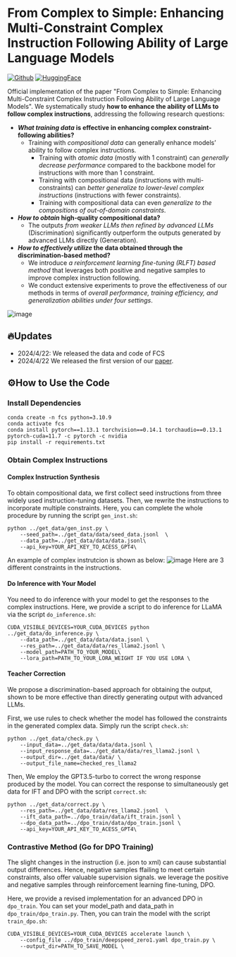 # From Complex to Simple: Enhancing Multi-Constraint Complex Instruction Following Ability of Large Language Models
[![Github](https://img.shields.io/static/v1?logo=github&style=flat&color=pink&label=github&message=meowpass/FollowComplexInstruction)]([https://github.com/YJiangcm/FollowBench](https://github.com/meowpass/FollowComplexInstruction))
[![HuggingFace](https://img.shields.io/badge/%F0%9F%A4%97-huggingface-yellow)](https://huggingface.co/datasets/Abbey4799/Complex-Instructions-DPO)

Official implementation of the paper "From Complex to Simple: Enhancing Multi-Constraint Complex Instruction Following Ability of Large Language Models". 
We systematically study **how to enhance the ability of LLMs to follow complex instructions**, addressing the following research questions:
- ***What training data* is effective in enhancing complex constraint-following abilities?**
  - Training with *compositional data* can generally enhance models’ ability to follow complex instructions.
    - Training with *atomic data* (mostly with 1 constraint) can *generally decrease performance* compared to the backbone model for instructions with more than 1 constraint.
    - Training with compositional data (instructions with multi-constraints) can *better generalize to lower-level complex instructions* (instructions with fewer constraints).
    - Training with compositional data can even *generalize to the compositions of out-of-domain constraints*.
- ***How to obtain* high-quality compositional data?**
  - The outputs *from weaker LLMs then refined by advanced LLMs* (Discrimination) significantly outperform the outputs generated by advanced LLMs directly (Generation).
- ***How to effectively utilize* the data obtained through the discrimination-based method?**
  - We introduce *a reinforcement learning fine-tuning (RLFT) based method* that leverages both positive and negative samples to improve complex instruction following.
  - We conduct extensive experiments to prove the effectiveness of our methods in terms of *overall performance, training efficiency, and generalization abilities under four settings*.



![image](https://github.com/meowpass/FCS/assets/56729976/debacf40-1858-402b-b94a-700e7b7ad20b)

## 🔥Updates
* 2024/4/22: We released the data and code of FCS
* 2024/4/22 We released the first version of our [paper](https://arxiv.org/xxxxxxx).

## ⚙️How to Use the Code

### Install Dependencies

```
conda create -n fcs python=3.10.9
conda activate fcs
conda install pytorch==1.13.1 torchvision==0.14.1 torchaudio==0.13.1 pytorch-cuda=11.7 -c pytorch -c nvidia
pip install -r requirements.txt
```

### Obtain Complex Instructions

#### Complex Instruction Synthesis

To obtain compositional data, we first collect seed instructions from three widely used instruction-tuning datasets. Then, we rewrite the instructions to incorporate multiple constraints. Here, you can complete the whole procedure by running the script `gen_inst.sh`:

```shell
python ../get_data/gen_inst.py \
    --seed_path=../get_data/data/seed_data.jsonl  \
    --data_path=../get_data/data/data.jsonl\
    --api_key=YOUR_API_KEY_TO_ACESS_GPT4\
```

An example of complex instrutcion is shown as below:
![image](https://github.com/meowpass/FollowComplexInstruction/assets/56729976/cd6810af-d472-42e7-afff-43b83e30dc42)
Here are 3 different constraints in the instructions.

#### Do Inference with Your Model

You need to do inference with your model to get the responses to the complex instructions. Here, we provide a script to do inference for LLaMA via the script `do_inference.sh`:

```shell
CUDA_VISIBLE_DEVICES=YOUR_CUDA_DEVICES python ../get_data/do_inference.py \
    --data_path=../get_data/data/data.jsonl \
    --res_path=../get_data/data/res_llama2.jsonl \
    --model_path=PATH_TO_YOUR_MODEL\
    --lora_path=PATH_TO_YOUR_LORA_WEIGHT IF YOU USE LORA \
```



#### Teacher Correction

We propose a discrimination-based approach for obtaining the output, shown to be more effective than directly generating output with advanced LLMs. 

First, we use rules to check whether the model has followed the constraints in the generated complex data. Simply run the script `check.sh`:

```shell
python ../get_data/check.py \
    --input_data=../get_data/data/data.jsonl \
    --input_response_data=../get_data/data/res_llama2.jsonl \
    --output_dir=../get_data/data/ \
    --output_file_name=checked_res_llama2
```

Then, We employ the GPT3.5-turbo to correct the wrong response produced by the model. You can correct the response to simultaneously get data for IFT and DPO with the script `correct.sh`:

```shell
python ../get_data/correct.py \
    --res_path=../get_data/data/res_llama2.jsonl  \
    --ift_data_path=../dpo_train/data/ift_train.jsonl \
    --dpo_data_path=../dpo_train/data/dpo_train.jsonl \
    --api_key=YOUR_API_KEY_TO_ACESS_GPT4\
```


### Contrastive Method (Go for DPO Training)
The slight changes in the instruction (i.e. json to xml) can cause substantial output differences. Hence, negative samples ffailing to meet certain constraints, also offer valuable supervision signals. we leverage the positive and negative samples through reinforcement learning fine-tuning, DPO.

Here, we provide a revised implementation for an advanced DPO in `dpo_train`. You can set your model_path and data_path in `dpo_train/dpo_train.py`. Then, you can train the model with the script `train_dpo.sh`:

```shell
CUDA_VISIBLE_DEVICES=YOUR_CUDA_DEVICES accelerate launch \
    --config_file ../dpo_train/deepspeed_zero1.yaml dpo_train.py \
    --output_dir=PATH_TO_SAVE_MODEL \
```

